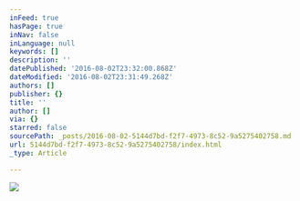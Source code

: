 ```yaml
---
inFeed: true
hasPage: true
inNav: false
inLanguage: null
keywords: []
description: ''
datePublished: '2016-08-02T23:32:00.868Z'
dateModified: '2016-08-02T23:31:49.268Z'
authors: []
publisher: {}
title: ''
author: []
via: {}
starred: false
sourcePath: _posts/2016-08-02-5144d7bd-f2f7-4973-8c52-9a5275402758.md
url: 5144d7bd-f2f7-4973-8c52-9a5275402758/index.html
_type: Article

---
```

![](https://the-grid-user-content.s3-us-west-2.amazonaws.com/ab8d3523-208d-4fca-950c-2d0c1fb3b35a.png)